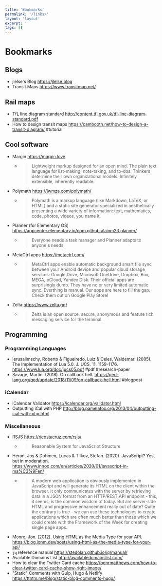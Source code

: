 ```yaml
---
title: 'Bookmarks'
permalink: '/links/'
layout: 'layout'
excerpt: ''
tags: []
---
```


# Bookmarks

## Blogs

- jlelse's Blog <https://jlelse.blog>
- Transit Maps <https://www.transitmap.net/>

## Rail maps

- TfL line diagram standard <http://content.tfl.gov.uk/tfl-line-diagram-standard.pdf>
- How to design transit maps <https://cambooth.net/how-to-design-a-transit-diagram/> #tutorial

## Cool software

- Margin <https://margin.love>
  + > Lightweight markup designed for an open mind. The plain text language for list-making, note-taking, and to-dos. Thinkers determine their own organizational models. Infinitely extensible, inherently readable.
- Polymath <https://jwmza.com/polymath/>
  + > Polymath is a markup language (like Markdown, LaTeX, or HTML) and a static site generator specialized in aesthetically presenting a wide variety of information: text, mathematics, code, photos, videos, you name it.
- Planner (for Elementary OS) <https://appcenter.elementary.io/com.github.alainm23.planner/>
  + > Everyone needs a task manager and Planner adapts to anyone's needs
- MetaCtrl apps <https://metactrl.com/>
  + > MetaCtrl apps enable automatic background smart file sync between your Android device and popular cloud storage services: Google Drive, Microsoft OneDrive, Dropbox, Box, MEGA, pCloud, Yandex Disk. Their official apps are surprisingly dumb. They have no or very limited automatic sync. Everthing is manual. Our apps are here to fill the gap. Check them out on Google Play Store!
- Zelta <https://www.zelta.gq/>
  + > Zelta is an open source, secure, anonymous and feature rich messaging service for the terminal.

## Programming

### Programming Languages

- Ierusalimschy, Roberto & Figueiredo, Luiz & Celes, Waldemar. (2005). The Implementation of Lua 5.0. J. UCS. 11. 1159-1176. <https://www.lua.org/doc/jucs05.pdf> #pdf #research-paper
- Savage, Martin. (2018). On callback hell. <https://qed-lang.org/qed/update/2018/11/09/on-callback-hell.html> #blogpost

### iCalendar

- iCalendar Validator <https://icalendar.org/validator.html>
- Outputting iCal with PHP <http://blog.pamelafox.org/2013/04/outputting-ical-with-php.html> 

### Miscellaneous

- RSJS <https://ricostacruz.com/rsjs/>
  + > Reasonable System for JavaScript Structure
- Heron, Joy & Dohmen, Lucas & Tilkov, Stefan. (2020). JavaScript? Yes, but in moderation. <https://www.innoq.com/en/articles/2020/01/javascript-in-ma%C3%9Fen/>
  + > A modern web application is obviously implemented in JavaScript and will generate its HTML on the client within the browser. It only communicates with the server by retrieving data in a JSON format from an HTTP/REST API endpoint - this, it seems, is the common wisdom of today. But are server-side HTML and progressive enhancement really out of date? Quite the contrary is true - we can use these technologies to create applications which are often much better than those which we could create with the Framework of the Week for creating single page apps.
- Moore, Jon. (2012).  Using HTML as the Media Type for your API. <https://blog.jonm.dev/posts/using-html-as-the-media-type-for-your-api/>
- `jq` reference manual <https://stedolan.github.io/jq/manual/>
- Available Domains List <http://availabledomainslist.com/>
- How to clear the Twitter Card cache <https://benrmatthews.com/how-to-clear-twitter-card-cache-show-right-image/>
- "Static" Comments with Gulp, Hugo & Netlify <https://ttntm.me/blog/static-blog-comments-hugo/>
